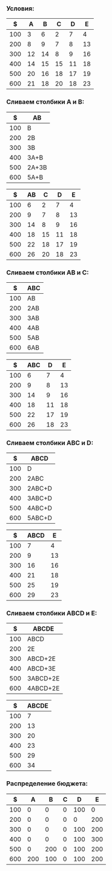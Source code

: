 
### Условия:
| $   | A   | B   | C   | D   | E   |
|-----|-----|-----|-----|-----|-----|
| 100 | 3   | 6   | 2   | 7   | 4   |
| 200 | 8   | 9   | 7   | 8   | 13  |
| 300 | 12  | 14  | 8   | 9   | 16  |
| 400 | 14  | 15  | 15  | 11  | 18  |
| 500 | 20  | 16  | 18  | 17  | 19  |
| 600 | 21  | 18  | 20  | 18  | 23  |

### Сливаем столбики A и B:
| $   | AB    |
|-----|-------|
| 100 | B     |
| 200 | 2B    |
| 300 | 3B    |
| 400 | 3A+B  |
| 500 | 2A+3B |
| 600 | 5A+B  |

| $   | AB  | C   | D   | E   |
|-----|-----|-----|-----|-----|
| 100 | 6   | 2   | 7   | 4   |
| 200 | 9   | 7   | 8   | 13  |
| 300 | 14  | 8   | 9   | 16  |
| 400 | 18  | 15  | 11  | 18  |
| 500 | 22  | 18  | 17  | 19  |
| 600 | 26  | 20  | 18  | 23  |

### Сливаем столбики AB и C:

| $   | ABC |
|-----|-----|
| 100 | AB  |
| 200 | 2AB |
| 300 | 3AB |
| 400 | 4AB |
| 500 | 5AB |
| 600 | 6AB |

| $   | ABC | D   | E   |
|-----|-----|-----|-----|
| 100 | 6   | 7   | 4   |
| 200 | 9   | 8   | 13  |
| 300 | 14  | 9   | 16  |
| 400 | 18  | 11  | 18  |
| 500 | 22  | 17  | 19  |
| 600 | 26  | 18  | 23  |

### Сливаем столбики ABC и D:

| $   | ABCD   |
|-----|--------|
| 100 | D      |
| 200 | 2ABC   |
| 300 | 2ABC+D |
| 400 | 3ABC+D |
| 500 | 4ABC+D |
| 600 | 5ABC+D |

| $   | ABCD | E   |
|-----|------|-----|
| 100 | 7    | 4   |
| 200 | 9    | 13  |
| 300 | 16   | 16  |
| 400 | 21   | 18  |
| 500 | 25   | 19  |
| 600 | 29   | 23  |

### Сливаем столбики ABCD и E:

| $   | ABCDE    |
|-----|----------|
| 100 | ABCD     |
| 200 | 2E       |
| 300 | ABCD+2E  |
| 400 | ABCD+3E  |
| 500 | 3ABCD+2E |
| 600 | 4ABCD+2E |

| $   | ABCDE |
|-----|-------|
| 100 | 7     |
| 200 | 13    |
| 300 | 20    |
| 400 | 23    |
| 500 | 29    |
| 600 | 34    |

### Распределение бюджета:
| $   | A   | B   | C | D   | E   |
|-----|-----|-----|---|-----|-----|
| 100 | 0   | 0   | 0 | 100 | 0   |
| 200 | 0   | 0   | 0 | 0   | 200 |
| 300 | 0   | 0   | 0 | 100 | 200 |
| 400 | 0   | 0   | 0 | 100 | 300 |
| 500 | 0   | 200 | 0 | 100 | 200 |
| 600 | 200 | 100 | 0 | 100 | 200 |
